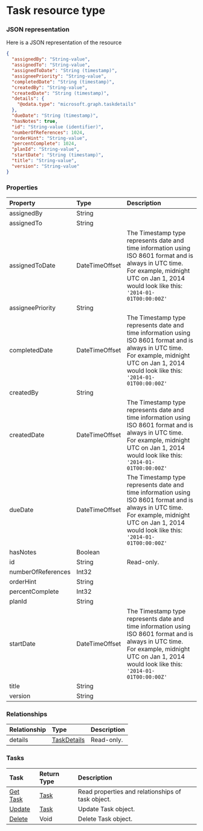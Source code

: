 # Task resource type



### JSON representation

Here is a JSON representation of the resource

<!-- {
  "blockType": "resource",
  "optionalProperties": [
    "details"
  ],
  "@odata.type": "microsoft.graph.task"
}-->

```json
{
  "assignedBy": "String-value",
  "assignedTo": "String-value",
  "assignedToDate": "String (timestamp)",
  "assigneePriority": "String-value",
  "completedDate": "String (timestamp)",
  "createdBy": "String-value",
  "createdDate": "String (timestamp)",
  "details": {
    "@odata.type": "microsoft.graph.taskdetails"
  },
  "dueDate": "String (timestamp)",
  "hasNotes": true,
  "id": "String-value (identifier)",
  "numberOfReferences": 1024,
  "orderHint": "String-value",
  "percentComplete": 1024,
  "planId": "String-value",
  "startDate": "String (timestamp)",
  "title": "String-value",
  "version": "String-value"
}

```
### Properties
| Property	   | Type	|Description|
|:---------------|:--------|:----------|
|assignedBy|String||
|assignedTo|String||
|assignedToDate|DateTimeOffset|The Timestamp type represents date and time information using ISO 8601 format and is always in UTC time. For example, midnight UTC on Jan 1, 2014 would look like this: `'2014-01-01T00:00:00Z'`|
|assigneePriority|String||
|completedDate|DateTimeOffset|The Timestamp type represents date and time information using ISO 8601 format and is always in UTC time. For example, midnight UTC on Jan 1, 2014 would look like this: `'2014-01-01T00:00:00Z'`|
|createdBy|String||
|createdDate|DateTimeOffset|The Timestamp type represents date and time information using ISO 8601 format and is always in UTC time. For example, midnight UTC on Jan 1, 2014 would look like this: `'2014-01-01T00:00:00Z'`|
|dueDate|DateTimeOffset|The Timestamp type represents date and time information using ISO 8601 format and is always in UTC time. For example, midnight UTC on Jan 1, 2014 would look like this: `'2014-01-01T00:00:00Z'`|
|hasNotes|Boolean||
|id|String| Read-only.|
|numberOfReferences|Int32||
|orderHint|String||
|percentComplete|Int32||
|planId|String||
|startDate|DateTimeOffset|The Timestamp type represents date and time information using ISO 8601 format and is always in UTC time. For example, midnight UTC on Jan 1, 2014 would look like this: `'2014-01-01T00:00:00Z'`|
|title|String||
|version|String||

### Relationships
| Relationship | Type	|Description|
|:---------------|:--------|:----------|
|details|[TaskDetails](taskdetails.md)| Read-only.|

### Tasks

| Task		   | Return Type	|Description|
|:---------------|:--------|:----------|
|[Get Task](../api/task_get.md) | [Task](task.md) |Read properties and relationships of task object.|
|[Update](../api/task_update.md) | [Task](task.md)	|Update Task object. |
|[Delete](../api/task_delete.md) | Void	|Delete Task object. |

<!-- uuid: 577fe3b6-594d-45db-8a32-dffa0f50118d
2015-10-19 08:46:50 UTC -->
<!-- {
  "type": "#page.annotation",
  "description": "Task resource",
  "keywords": "",
  "section": "documentation",
  "tocPath": ""
}-->